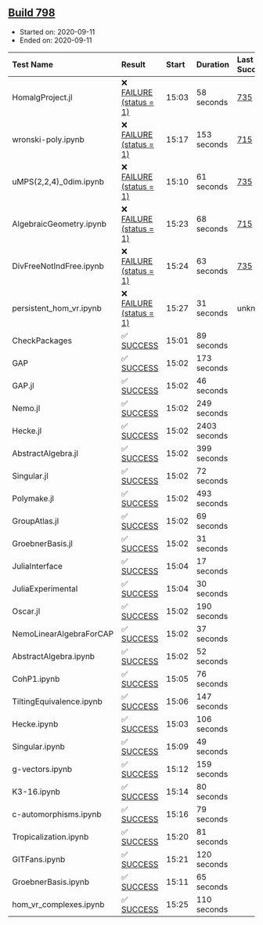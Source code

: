 ## [Build 798](https://oscarci.mathematik.uni-kl.de/job/oscar-stable/798/)

* Started on: 2020-09-11
* Ended on: 2020-09-11

| Test Name    | Result | Start | Duration | Last Success | First Failure |
|:-------------|:-------|:------|:---------|:-------------|:--------------|
| HomalgProject.jl | ❌ [FAILURE (status = 1)](https://oscarci.mathematik.uni-kl.de/job/oscar-stable/798/artifact/logs/build-798/HomalgProject.jl.log) | 15:03 | 58 seconds | [735](https://oscarci.mathematik.uni-kl.de/job/oscar-stable/735/) | [736](https://oscarci.mathematik.uni-kl.de/job/oscar-stable/736/) |
| wronski-poly.ipynb | ❌ [FAILURE (status = 1)](https://oscarci.mathematik.uni-kl.de/job/oscar-stable/798/artifact/logs/build-798/wronski-poly.ipynb.log) | 15:17 | 153 seconds | [715](https://oscarci.mathematik.uni-kl.de/job/oscar-stable/715/) | [716](https://oscarci.mathematik.uni-kl.de/job/oscar-stable/716/) |
| uMPS(2,2,4)_0dim.ipynb | ❌ [FAILURE (status = 1)](https://oscarci.mathematik.uni-kl.de/job/oscar-stable/798/artifact/logs/build-798/uMPS-2-2-4-_0dim.ipynb.log) | 15:10 | 61 seconds | [735](https://oscarci.mathematik.uni-kl.de/job/oscar-stable/735/) | [736](https://oscarci.mathematik.uni-kl.de/job/oscar-stable/736/) |
| AlgebraicGeometry.ipynb | ❌ [FAILURE (status = 1)](https://oscarci.mathematik.uni-kl.de/job/oscar-stable/798/artifact/logs/build-798/AlgebraicGeometry.ipynb.log) | 15:23 | 68 seconds | [715](https://oscarci.mathematik.uni-kl.de/job/oscar-stable/715/) | [716](https://oscarci.mathematik.uni-kl.de/job/oscar-stable/716/) |
| DivFreeNotIndFree.ipynb | ❌ [FAILURE (status = 1)](https://oscarci.mathematik.uni-kl.de/job/oscar-stable/798/artifact/logs/build-798/DivFreeNotIndFree.ipynb.log) | 15:24 | 63 seconds | [735](https://oscarci.mathematik.uni-kl.de/job/oscar-stable/735/) | [736](https://oscarci.mathematik.uni-kl.de/job/oscar-stable/736/) |
| persistent_hom_vr.ipynb | ❌ [FAILURE (status = 1)](https://oscarci.mathematik.uni-kl.de/job/oscar-stable/798/artifact/logs/build-798/persistent_hom_vr.ipynb.log) | 15:27 | 31 seconds | unknown | unknown |
| CheckPackages | ✅ [SUCCESS](https://oscarci.mathematik.uni-kl.de/job/oscar-stable/798/artifact/logs/build-798/CheckPackages.log) | 15:01 | 89 seconds |  |  |
| GAP | ✅ [SUCCESS](https://oscarci.mathematik.uni-kl.de/job/oscar-stable/798/artifact/logs/build-798/GAP.log) | 15:02 | 173 seconds |  |  |
| GAP.jl | ✅ [SUCCESS](https://oscarci.mathematik.uni-kl.de/job/oscar-stable/798/artifact/logs/build-798/GAP.jl.log) | 15:02 | 46 seconds |  |  |
| Nemo.jl | ✅ [SUCCESS](https://oscarci.mathematik.uni-kl.de/job/oscar-stable/798/artifact/logs/build-798/Nemo.jl.log) | 15:02 | 249 seconds |  |  |
| Hecke.jl | ✅ [SUCCESS](https://oscarci.mathematik.uni-kl.de/job/oscar-stable/798/artifact/logs/build-798/Hecke.jl.log) | 15:02 | 2403 seconds |  |  |
| AbstractAlgebra.jl | ✅ [SUCCESS](https://oscarci.mathematik.uni-kl.de/job/oscar-stable/798/artifact/logs/build-798/AbstractAlgebra.jl.log) | 15:02 | 399 seconds |  |  |
| Singular.jl | ✅ [SUCCESS](https://oscarci.mathematik.uni-kl.de/job/oscar-stable/798/artifact/logs/build-798/Singular.jl.log) | 15:02 | 72 seconds |  |  |
| Polymake.jl | ✅ [SUCCESS](https://oscarci.mathematik.uni-kl.de/job/oscar-stable/798/artifact/logs/build-798/Polymake.jl.log) | 15:02 | 493 seconds |  |  |
| GroupAtlas.jl | ✅ [SUCCESS](https://oscarci.mathematik.uni-kl.de/job/oscar-stable/798/artifact/logs/build-798/GroupAtlas.jl.log) | 15:02 | 69 seconds |  |  |
| GroebnerBasis.jl | ✅ [SUCCESS](https://oscarci.mathematik.uni-kl.de/job/oscar-stable/798/artifact/logs/build-798/GroebnerBasis.jl.log) | 15:02 | 31 seconds |  |  |
| JuliaInterface | ✅ [SUCCESS](https://oscarci.mathematik.uni-kl.de/job/oscar-stable/798/artifact/logs/build-798/JuliaInterface.log) | 15:04 | 17 seconds |  |  |
| JuliaExperimental | ✅ [SUCCESS](https://oscarci.mathematik.uni-kl.de/job/oscar-stable/798/artifact/logs/build-798/JuliaExperimental.log) | 15:04 | 30 seconds |  |  |
| Oscar.jl | ✅ [SUCCESS](https://oscarci.mathematik.uni-kl.de/job/oscar-stable/798/artifact/logs/build-798/Oscar.jl.log) | 15:02 | 190 seconds |  |  |
| NemoLinearAlgebraForCAP | ✅ [SUCCESS](https://oscarci.mathematik.uni-kl.de/job/oscar-stable/798/artifact/logs/build-798/NemoLinearAlgebraForCAP.log) | 15:02 | 37 seconds |  |  |
| AbstractAlgebra.ipynb | ✅ [SUCCESS](https://oscarci.mathematik.uni-kl.de/job/oscar-stable/798/artifact/logs/build-798/AbstractAlgebra.ipynb.log) | 15:02 | 52 seconds |  |  |
| CohP1.ipynb | ✅ [SUCCESS](https://oscarci.mathematik.uni-kl.de/job/oscar-stable/798/artifact/logs/build-798/CohP1.ipynb.log) | 15:05 | 76 seconds |  |  |
| TiltingEquivalence.ipynb | ✅ [SUCCESS](https://oscarci.mathematik.uni-kl.de/job/oscar-stable/798/artifact/logs/build-798/TiltingEquivalence.ipynb.log) | 15:06 | 147 seconds |  |  |
| Hecke.ipynb | ✅ [SUCCESS](https://oscarci.mathematik.uni-kl.de/job/oscar-stable/798/artifact/logs/build-798/Hecke.ipynb.log) | 15:03 | 106 seconds |  |  |
| Singular.ipynb | ✅ [SUCCESS](https://oscarci.mathematik.uni-kl.de/job/oscar-stable/798/artifact/logs/build-798/Singular.ipynb.log) | 15:09 | 49 seconds |  |  |
| g-vectors.ipynb | ✅ [SUCCESS](https://oscarci.mathematik.uni-kl.de/job/oscar-stable/798/artifact/logs/build-798/g-vectors.ipynb.log) | 15:12 | 159 seconds |  |  |
| K3-16.ipynb | ✅ [SUCCESS](https://oscarci.mathematik.uni-kl.de/job/oscar-stable/798/artifact/logs/build-798/K3-16.ipynb.log) | 15:14 | 80 seconds |  |  |
| c-automorphisms.ipynb | ✅ [SUCCESS](https://oscarci.mathematik.uni-kl.de/job/oscar-stable/798/artifact/logs/build-798/c-automorphisms.ipynb.log) | 15:16 | 79 seconds |  |  |
| Tropicalization.ipynb | ✅ [SUCCESS](https://oscarci.mathematik.uni-kl.de/job/oscar-stable/798/artifact/logs/build-798/Tropicalization.ipynb.log) | 15:20 | 81 seconds |  |  |
| GITFans.ipynb | ✅ [SUCCESS](https://oscarci.mathematik.uni-kl.de/job/oscar-stable/798/artifact/logs/build-798/GITFans.ipynb.log) | 15:21 | 120 seconds |  |  |
| GroebnerBasis.ipynb | ✅ [SUCCESS](https://oscarci.mathematik.uni-kl.de/job/oscar-stable/798/artifact/logs/build-798/GroebnerBasis.ipynb.log) | 15:11 | 65 seconds |  |  |
| hom_vr_complexes.ipynb | ✅ [SUCCESS](https://oscarci.mathematik.uni-kl.de/job/oscar-stable/798/artifact/logs/build-798/hom_vr_complexes.ipynb.log) | 15:25 | 110 seconds |  |  |

